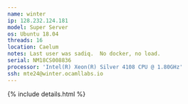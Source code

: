 ```yaml
---
name: winter
ip: 128.232.124.181
model: Super Server
os: Ubuntu 18.04
threads: 16
location: Caelum
notes: Last user was sadiq.  No docker, no load.
serial: NM18CS008836
processor: 'Intel(R) Xeon(R) Silver 4108 CPU @ 1.80GHz'
ssh: mte24@winter.ocamllabs.io
---
```

{% include details.html %} 

